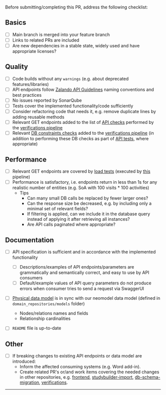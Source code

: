 Before submitting/completing this PR, address the following checklist:

## Basics
- [ ] Main branch is merged into your feature branch
- [ ] Links to related PRs are included
- [ ] Are new dependencies in a stable state, widely used and have appropriate licenses?

## Quality  
- [ ] Code builds without any `warnings` (e.g. about deprecated features/libraries)
- [ ] API endpoints follow [Zalando API Guidelines](https://opensource.zalando.com/restful-api-guidelines/) naming conventions and best practices
- [ ] No issues reported by SonarQube
- [ ] Tests cover the implemented functionality/code sufficiently
- [ ] Consider refactoring code that needs it, e.g. remove duplicate lines by adding reusable methods
- [ ] Relevant GET endpoints added to the list of [API checks](https://orgremoved.visualstudio.com/Clinical-MDR/_git/verifications?path=/tests/test_api.py) performed by the [verifications pipeline](https://orgremoved.visualstudio.com/Clinical-MDR/_build?definitionId=6184)
- [ ] Relevant [DB constraints checks](https://orgremoved.visualstudio.com/Clinical-MDR/_git/verifications?path=/tests/test_db.py) added to the [verifications pipeline](https://orgremoved.visualstudio.com/Clinical-MDR/_build?definitionId=6184) (in addition to performing these DB checks as part of [API tests](https://orgremoved.visualstudio.com/Clinical-MDR/_git/clinical-mdr-api?path=/clinical_mdr_api/tests/integration/api), where appropriate)

## Performance
- [ ] Relevant GET endpoints are covered by [load tests](https://orgremoved.visualstudio.com/Clinical-MDR/_git/studybuilder-load-test?path=/tests/endpoints.py) (executed by [this](https://orgremoved.visualstudio.com/Clinical-MDR/_build?definitionId=6964) pipeline)
- [ ] Performance is satisfactory, i.e. endpoints return in less than 1s for any realistic number of entities (e.g. SoA with 100 visits * 100 activities)
    - Tips
        - Can many small DB calls be replaced by fewer larger ones?
        - Can the response size be decreased, e.g. by including only a minimal set of relevant fields?
        - If filtering is applied, can we include it in the database query instead of applying it after retrieving all instances?
        - Are API calls paginated where appropriate?

## Documentation
- [ ] API specification is sufficient and in accordance with the implemented functionality
    - [ ] Descriptions/examples of API endpoints/parameters are grammatically and semantically correct, and easy to use by API consumers
    - [ ] Default/example values of API query parameters do not produce errors when consumer tries to send a request via SwaggerUI
- [ ] [Physical data model](https://orgremoved.visualstudio.com/Clinical-MDR/_git/neo4j-mdr-db?path=/model/physical_data_model) is in sync with our neomodel data model (defined in `domain_repositories/models` folder)
    - Nodes/relations names and fields
    - Relationship cardinalities

- [ ] `README` file is up-to-date

## Other
- [ ] If breaking changes to existing API endpoints or data model are introduced:
    - Inform the affected consuming systems (e.g. Word add-in).
    - Create related PR's or/and work items covering the needed changes in other repositories, e.g. [frontend](https://orgremoved.visualstudio.com/Clinical-MDR/_git/studybuilder), [studybuilder-import](https://orgremoved.visualstudio.com/Clinical-MDR/_git/studybuilder-import), [db-schema-migration](https://orgremoved.visualstudio.com/Clinical-MDR/_git/db-schema-migration), [verifications](https://orgremoved.visualstudio.com/Clinical-MDR/_git/verifications?path=/tests). 

---




